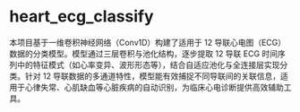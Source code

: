 # heart_ecg_classify
本项目基于一维卷积神经网络（Conv1D）构建了适用于 12 导联心电图（ECG）数据的分类模型。模型通过三层卷积与池化结构，逐步提取 12 导联 ECG 时间序列中的特征模式（如心率变异、波形形态等），结合自适应池化与全连接层实现分类。针对 12 导联数据的多通道特性，模型能有效捕捉不同导联间的关联信息，适用于心律失常、心肌缺血等心脏疾病的自动识别，为临床心电诊断提供高效辅助工具。
